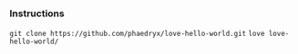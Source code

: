 ### Instructions

`git clone https://github.com/phaedryx/love-hello-world.git`
`love love-hello-world/`
